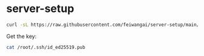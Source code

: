 # server-setup

```bash
curl -sL https://raw.githubusercontent.com/feiwangai/server-setup/main/setup.sh | bash
```

Get the key: 

```bash
cat /root/.ssh/id_ed25519.pub
```
